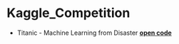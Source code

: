 # Kaggle_Competition
  - Titanic - Machine Learning from Disaster <b>[open code](https://github.com/chang-heekim/Kaggle_Competition/blob/main/Titanic_Machine_Learning_from_Disaster.ipynb)
